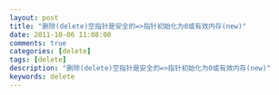 ```yaml
---
layout: post
title: "删除(delete)空指针是安全的=>指针初始化为0或有效内存(new)"
date: 2011-10-06 11:08:00 
comments: true
categories: [delete]
tags: [delete]
description: "删除(delete)空指针是安全的=>指针初始化为0或有效内存(new)"
keywords: delete
---
```





